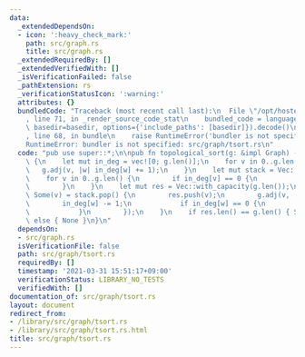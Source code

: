 ```yaml
---
data:
  _extendedDependsOn:
  - icon: ':heavy_check_mark:'
    path: src/graph.rs
    title: src/graph.rs
  _extendedRequiredBy: []
  _extendedVerifiedWith: []
  _isVerificationFailed: false
  _pathExtension: rs
  _verificationStatusIcon: ':warning:'
  attributes: {}
  bundledCode: "Traceback (most recent call last):\n  File \"/opt/hostedtoolcache/Python/3.9.4/x64/lib/python3.9/site-packages/onlinejudge_verify/documentation/build.py\"\
    , line 71, in _render_source_code_stat\n    bundled_code = language.bundle(stat.path,\
    \ basedir=basedir, options={'include_paths': [basedir]}).decode()\n  File \"/opt/hostedtoolcache/Python/3.9.4/x64/lib/python3.9/site-packages/onlinejudge_verify/languages/user_defined.py\"\
    , line 68, in bundle\n    raise RuntimeError('bundler is not specified: {}'.format(path.as_posix()))\n\
    RuntimeError: bundler is not specified: src/graph/tsort.rs\n"
  code: "pub use super::*;\n\npub fn topological_sort(g: &impl Graph) -> Option<Vec<usize>>\
    \ {\n    let mut in_deg = vec![0; g.len()];\n    for v in 0..g.len() {\n     \
    \   g.adj(v, |w| in_deg[w] += 1);\n    }\n    let mut stack = Vec::with_capacity(g.len());\n\
    \    for v in 0..g.len() {\n        if in_deg[v] == 0 {\n            stack.push(v);\n\
    \        }\n    }\n    let mut res = Vec::with_capacity(g.len());\n    while let\
    \ Some(v) = stack.pop() {\n        res.push(v);\n        g.adj(v, |w| {\n    \
    \        in_deg[w] -= 1;\n            if in_deg[w] == 0 {\n                stack.push(w);\n\
    \            }\n        });\n    }\n    if res.len() == g.len() { Some(res) }\
    \ else { None }\n}\n"
  dependsOn:
  - src/graph.rs
  isVerificationFile: false
  path: src/graph/tsort.rs
  requiredBy: []
  timestamp: '2021-03-31 15:51:17+09:00'
  verificationStatus: LIBRARY_NO_TESTS
  verifiedWith: []
documentation_of: src/graph/tsort.rs
layout: document
redirect_from:
- /library/src/graph/tsort.rs
- /library/src/graph/tsort.rs.html
title: src/graph/tsort.rs
---
```

